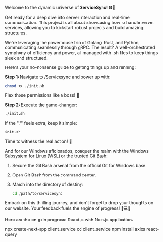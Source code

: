 Welcome to the dynamic universe of **ServiceSync! 🌐🚀**

Get ready for a deep dive into server interaction and real-time communication. This project is all about showcasing how to handle server services, allowing you to kickstart robust projects and build amazing structures.

We're leveraging the powerhouse trio of Golang, Rust, and Python, communicating seamlessly through gRPC. The result? A well-orchestrated symphony of efficiency and power, all managed with .sh files to keep things sleek and structured.

Here's your no-nonsense guide to getting things up and running:

**Step 1:** Navigate to /Servicesync and power up with:
   ```bash
   chmod +x ./init.sh
   ```
   Flex those permissions like a boss! 💪

**Step 2:** Execute the game-changer:
   ```bash
   ./init.sh
   ```
   If the "./" feels extra, keep it simple:
   ```bash
   init.sh
   ```
   Time to witness the real action! 🚀

And for our Windows aficionados, conquer the realm with the Windows Subsystem for Linux (WSL) or the trusted Git Bash:

1. Secure the Git Bash arsenal from the official Git for Windows base.

2. Open Git Bash from the command center.

3. March into the directory of destiny:
   ```bash
   cd /path/to/servicesync
   ```

Embark on this thrilling journey, and don't forget to drop your thoughts on our website. Your feedback fuels the engine of progress! 🚀💻✨

Here are the on goin progress:
React.js with Next.js application.

npx create-next-app client_service
cd client_service
npm install axios react-query